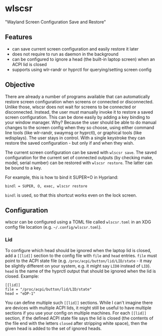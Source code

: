 # wlscsr
"Wayland Screen Configuration Save and Restore"

## Features
 - can save current screen configuration and easily restore it later
 - does not require to run as daemon in the background
 - can be configured to ignore a head (the built-in laptop screen) when an ACPI
 lid is closed
 - supports using wlr-randr or hyprctl for querying/setting screen config

## Objective
There are already a number of programs available that can automatically restore
screen configuration when screens or connected or disconnected. Unlike those,
wlscsr does not wait for screens to be connected or disconnected. Instead, the
user must manually invoke it to restore a saved screen configuration. This can
be done easily by adding a key binding to your window manager. Why? Because the
user should be able to do manual changes to the screen config when they so
choose, using either command line tools (like wlr-randr, swaymsg or hyprctl),
or graphical tools (like wdisplays). The user stays in control. With a single
keystroke they can restore the saved configuration - but only if and when they
wish.

The current screen configuration can be saved with `wlscsr save`. The saved
configuration for the current set of connected outputs (by checking make,
model, serial number) can be restored with `wlscsr restore`. The latter can be
bound to a key.

For example, this is how to bind it SUPER+O in Hyprland:
```
bindl = SUPER, O, exec, wlscsr restore
```
`bindl` is used, so that this shortcut works even on the lock screen.

## Configuration
wlscsr can be configured using a TOML file called `wlscsr.toml` in an XDG
config file location (e.g. `~/.config/wlscsr.toml`).

### Lid
To configure which head should be ignored when the laptop lid is closed, add a
`[[lid]]` section to the config file with `file` and `head` entries. `file`
must point to the ACPI state file (e.g. `/proc/acpi/button/lid/LID/state` - it
may be slightly different on your system, e.g. it might say `LID0` instead of
`LID`). `head` is the name of the hyprctl output that should be ignored when
the lid is closed. Example:
```
[[lid]]
file = "/proc/acpi/button/lid/LID/state"
head = "eDP-1"
```
You can define multiple such `[[lid]]` sections. While I can't imagine there
are devices with multiple ACPI lids, it might still be useful to have multiple
sections if you use your config on multiple machines. For each `[[lid]]`
section, if the defined ACPI state file says the lid is closed (the contents of
the file end with the letters `closed` after stripping white space), then the
given head is added to the set of ignored heads.

